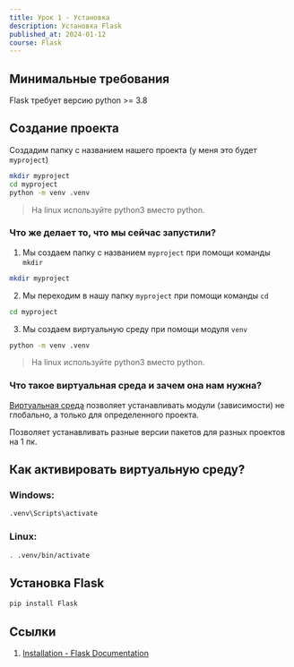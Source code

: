 ```yaml
---
title: Урок 1 - Установка
description: Установка Flask
published_at: 2024-01-12
course: Flask
---
```


## Минимальные требования

Flask требует версию python >= 3.8

## Создание проекта

Создадим папку с названием нашего проекта (у меня это будет `myproject`)

```sh
mkdir myproject
cd myproject
python -m venv .venv
```

> На linux используйте python3 вместо python.

### Что же делает то, что мы сейчас запустили?

1. Мы создаем папку с названием `myproject` при помощи команды `mkdir`

```sh
mkdir myproject
```

2. Мы переходим в нашу папку `myproject` при помощи команды `cd`

```sh
cd myproject
```

3. Мы создаем виртуальную среду при помощи модуля `venv`

```sh
python -m venv .venv
```

> На linux используйте python3 вместо python.

### Что такое виртуальная среда и зачем она нам нужна?

[Виртуальная среда](https://docs.python.org/3/tutorial/venv.html) позволяет устанавливать модули (зависимости) не глобально, а только для определенного проекта.

Позволяет устанавливать разные версии пакетов для разных проектов на 1 пк.

## Как активировать виртуальную среду?

### Windows:

```sh
.venv\Scripts\activate
```

### Linux:

```sh
. .venv/bin/activate
```

## Установка Flask

```sh
pip install Flask
```

## Ссылки

1. [Installation - Flask Documentation](https://flask.palletsprojects.com/en/3.0.x/installation/)
